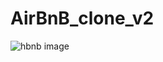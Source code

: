 # AirBnB_clone_v2
![hbnb image](https://user-images.githubusercontent.com/110994658/226043604-ce42cb1b-cdc0-442f-9601-7c7fbad0b82c.png)
